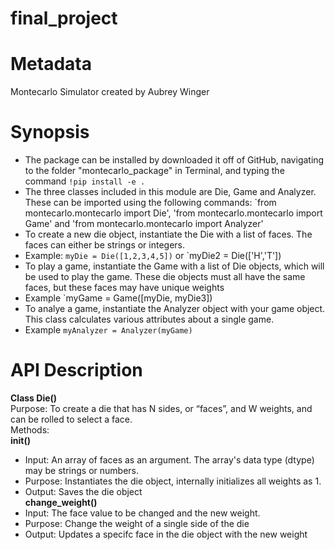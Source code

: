 # final_project
# Metadata
Montecarlo Simulator created by Aubrey Winger
# Synopsis
 - The package can be installed by downloaded it off of GitHub, navigating to the folder "montecarlo_package" in Terminal, and typing the command `!pip install -e .`
 - The three classes included in this module are Die, Game and Analyzer. These can be imported using the following commands: `from montecarlo.montecarlo import Die', 'from montecarlo.montecarlo import Game' and 'from montecarlo.montecarlo import Analyzer'
 - To create a new die object, instantiate the Die with a list of faces. The faces can either be strings or integers. 
 - Example: `myDie = Die([1,2,3,4,5])` or `myDie2 = Die(['H','T'])
 - To play a game, instantiate the Game with a list of Die objects, which will be used to play the game. These die objects must all have the same faces, but these faces may have unique weights
 - Example `myGame = Game([myDie, myDie3])
 - To analye a game, instantiate the Analyzer object with your game object. This class calculates various attributes about a single game.
 - Example `myAnalyzer = Analyzer(myGame)`
 # API Description
 __Class Die()__
 \
 Purpose: To create a die that has N sides, or “faces”, and W weights, and can be rolled to select a face.
 \
 Methods: 
\
__init()__
 - Input: An array of faces as an argument. The array's data type (dtype) may be strings or numbers. 
 - Purpose: Instantiates the die object, internally initializes all weights as 1. 
 - Output: Saves the die object
 \
 __change_weight()__
- Input: The face value to be changed and the new weight.
- Purpose: Change the weight of a single side of the die
- Output: Updates a specifc face in the die object with the new weight
